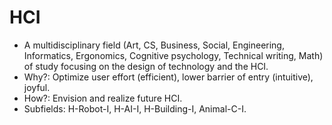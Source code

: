 # HCI
- A multidisciplinary field (Art, CS, Business, Social, Engineering, Informatics, Ergonomics, Cognitive psychology, Technical writing, Math) of study focusing on the design of technology and the HCI.
- Why?: Optimize user effort (efficient), lower barrier of entry (intuitive), joyful.
- How?: Envision and realize future HCI.
- Subfields: H-Robot-I, H-AI-I, H-Building-I, Animal-C-I.